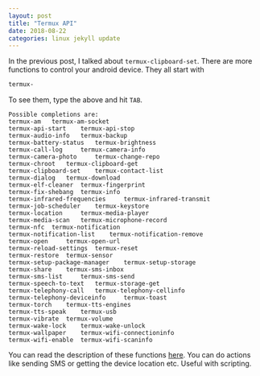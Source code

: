 ```yaml
---
layout: post
title: "Termux API"
date: 2018-08-22
categories: linux jekyll update
---
```


In the previous post, I talked about `termux-clipboard-set`. There are more functions to control your android device. They all start with 

``` bash
termux-
```
To see them, type the above and hit `TAB`.

```
Possible completions are:
termux-am 	termux-am-socket
termux-api-start 	termux-api-stop
termux-audio-info 	termux-backup
termux-battery-status 	termux-brightness
termux-call-log 	termux-camera-info
termux-camera-photo 	termux-change-repo
termux-chroot 	termux-clipboard-get
termux-clipboard-set 	termux-contact-list
termux-dialog 	termux-download
termux-elf-cleaner 	termux-fingerprint
termux-fix-shebang 	termux-info
termux-infrared-frequencies 	termux-infrared-transmit
termux-job-scheduler 	termux-keystore
termux-location 	termux-media-player
termux-media-scan 	termux-microphone-record
termux-nfc 	termux-notification
termux-notification-list 	termux-notification-remove
termux-open 	termux-open-url
termux-reload-settings 	termux-reset
termux-restore 	termux-sensor
termux-setup-package-manager 	termux-setup-storage
termux-share 	termux-sms-inbox
termux-sms-list 	termux-sms-send
termux-speech-to-text 	termux-storage-get
termux-telephony-call 	termux-telephony-cellinfo
termux-telephony-deviceinfo 	termux-toast
termux-torch 	termux-tts-engines
termux-tts-speak 	termux-usb
termux-vibrate 	termux-volume
termux-wake-lock 	termux-wake-unlock
termux-wallpaper 	termux-wifi-connectioninfo
termux-wifi-enable 	termux-wifi-scaninfo
```
You can read the description of these functions [here](). You can do actions like sending SMS or getting the device location etc. Useful with scripting.
